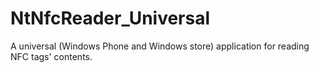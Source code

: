 NtNfcReader_Universal
=====================

A universal (Windows Phone and Windows store) application for reading NFC tags' contents.
